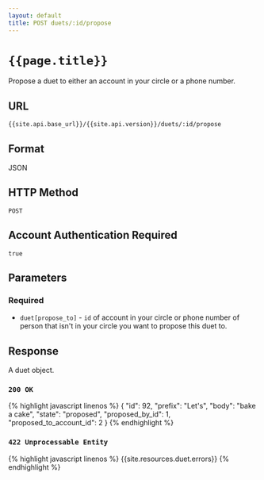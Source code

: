 ```yaml
---
layout: default
title: POST duets/:id/propose
---
```

# `{{page.title}}`

Propose a duet to either an account in your circle or a phone number.

## URL

`{{site.api.base_url}}/{{site.api.version}}/duets/:id/propose`

## Format

JSON

## HTTP Method

`POST`

## Account Authentication Required

`true`

## Parameters

### Required

* `duet[propose_to]` - `id` of account in your circle or phone number of person that isn't in your circle you want to propose this duet to.

## Response

A duet object.

### `200 OK`

{% highlight javascript linenos %}
{
    "id": 92,
    "prefix": "Let's",
    "body": "bake a cake",
    "state": "proposed",
    "proposed_by_id": 1,
    "proposed_to_account_id": 2
}
{% endhighlight %}

### `422 Unprocessable Entity`

{% highlight javascript linenos %}
{{site.resources.duet.errors}}
{% endhighlight %}
